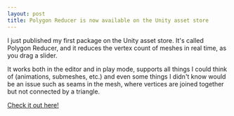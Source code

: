 ```yaml
---
layout: post
title: Polygon Reducer is now available on the Unity asset store
---
```


I just published my first package on the Unity asset store. It's called Polygon Reducer, and it reduces the vertex count of meshes in real time, as you drag a slider.

It works both in the editor and in play mode, supports all things I could think of (animations, submeshes, etc.) and even some things I didn't know would be an issue such as seams in the mesh, where vertices are joined together but not connected by a triangle.

[Check it out here!](https://assetstore.unity.com/packages/tools/modeling/polygon-reducer-auto-lod-generation-instant-low-poly-208058)
